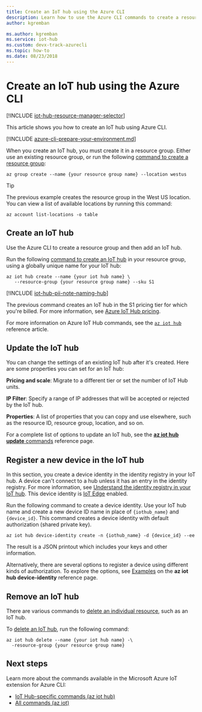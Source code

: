 ```yaml
---
title: Create an IoT hub using the Azure CLI
description: Learn how to use the Azure CLI commands to create a resource group and then create an IoT hub in the resource group. Also learn how to remove the hub.
author: kgremban

ms.author: kgremban
ms.service: iot-hub
ms.custom: devx-track-azurecli
ms.topic: how-to
ms.date: 08/23/2018
---
```


# Create an IoT hub using the Azure CLI

[!INCLUDE [iot-hub-resource-manager-selector](../../includes/iot-hub-resource-manager-selector.md)]

This article shows you how to create an IoT hub using Azure CLI.

[!INCLUDE [azure-cli-prepare-your-environment.md](~/reusable-content/azure-cli/azure-cli-prepare-your-environment.md)]

When you create an IoT hub, you must create it in a resource group. Either use an existing resource group, or run the following [command to create a resource group](/cli/azure/resource):

   ```azurecli-interactive
   az group create --name {your resource group name} --location westus
   ```

   > [!TIP]
   > The previous example creates the resource group in the West US location. You can view a list of available locations by running this command: 
   >
   > ```azurecli-interactive
   > az account list-locations -o table
   > ```

## Create an IoT hub

Use the Azure CLI to create a resource group and then add an IoT hub.

Run the following [command to create an IoT hub](/cli/azure/iot/hub#az-iot-hub-create) in your resource group, using a globally unique name for your IoT hub:

   ```azurecli-interactive
   az iot hub create --name {your iot hub name} \
      --resource-group {your resource group name} --sku S1
   ```

   [!INCLUDE [iot-hub-pii-note-naming-hub](~/reusable-content/ce-skilling/azure/includes/iot-hub-pii-note-naming-hub.md)]

The previous command creates an IoT hub in the S1 pricing tier for which you're billed. For more information, see [Azure IoT Hub pricing](https://azure.microsoft.com/pricing/details/iot-hub/).

For more information on Azure IoT Hub commands, see the [`az iot hub`](/cli/azure/iot/hub) reference article.

## Update the IoT hub

You can change the settings of an existing IoT hub after it's created. Here are some properties you can set for an IoT hub:

**Pricing and scale**: Migrate to a different tier or set the number of IoT Hub units.

**IP Filter**: Specify a range of IP addresses that will be accepted or rejected by the IoT hub.

**Properties**: A list of properties that you can copy and use elsewhere, such as the resource ID, resource group, location, and so on.

For a complete list of options to update an IoT hub, see the [**az iot hub update** commands](/cli/azure/iot/hub#az-iot-hub-update) reference page.

## Register a new device in the IoT hub

In this section, you create a device identity in the identity registry in your IoT hub. A device can't connect to a hub unless it has an entry in the identity registry. For more information, see [Understand the identity registry in your IoT hub](iot-hub-devguide-identity-registry.md). This device identity is [IoT Edge](../iot-edge/index.yml) enabled.

Run the following command to create a device identity. Use your IoT hub name and create a new device ID name in place of `{iothub_name}` and `{device_id}`. This command creates a device identity with default authorization (shared private key).

```azurecli-interactive
az iot hub device-identity create -n {iothub_name} -d {device_id} --ee
```

The result is a JSON printout which includes your keys and other information.

Alternatively, there are several options to register a device using different kinds of authorization. To explore the options, see [Examples](/cli/azure/iot/hub/device-identity#az-iot-hub-device-identity-create-examples) on the **az iot hub device-identity** reference page.

## Remove an IoT hub

There are various commands to [delete an individual resource](/cli/azure/resource), such as an IoT hub.

To [delete an IoT hub](/cli/azure/iot/hub#az-iot-hub-delete), run the following command:

```azurecli-interactive
az iot hub delete --name {your iot hub name} -\
  -resource-group {your resource group name}
```

## Next steps

Learn more about the commands available in the Microsoft Azure IoT extension for Azure CLI:

* [IoT Hub-specific commands (az iot hub)](/cli/azure/iot/hub)
* [All commands (az iot)](/cli/azure/iot)
